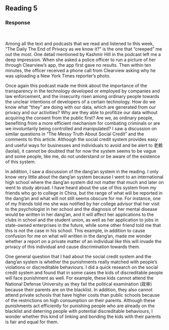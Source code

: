 ## Reading 5
### **Response**
<br/>

Among all the text and podcasts that we read and listened to this week, “The Daily The End of Privacy as we know it?” is the one that “creeped” me out the most. One detail mentioned by Kashmir Hill in the podcast left me a deep impression. When she asked a police officer to run a picture of her through Clearview’s app, the app first gave no results. Then within ten minutes, the officer received a phone call from Clearview asking why he was uploading a New York Times reporter’s photo.

Once again this podcast made me think about the importance of the transparency in the technology developed or employed by companies and law enforcement, and the insecurity risen among ordinary people towards the unclear intentions of developers of a certain technology. How do we know what “they” are doing with our data, which are generated from our privacy and our activities? Why are they able to profitize our data without acquiring the consent from the public first? Are we, as ordinary people, benefiting from a more efficient mechanism for combating criminals or are we involuntarily being controlled and manipulated? I saw a discussion on similar questions in “The Messy Truth About Social Credit” and the comments to this article. Although the social credit system provides easy and useful ways for businesses and individuals to avoid and be alert to 老赖 (laolai), it cannot be doubted that for now the system seems to be vague and some people, like me, do not understand or be aware of the existence of this system.

In addition, I saw a discussion of the dang’an system in the reading. I only know very little about the dang’an system because I went to an international high school where the dang’an system did not matter that much and later on went to study abroad. I have heard about the use of this system from my friends who go to college in China, but the range of what will be reported in the dang’an and what will not still seems obscure for me. For instance, one of my friends told me she was notified by her college advisor that her visit to the psychologist in her school and the diagnosis of her mental disease would be written in her dang’an, and it will affect her applications to the clubs in school and the student union, as well as her application to jobs in state-owned enterprises in the future, while some other friend told me that this is not the case in his school. This example, in addition to cause confusion for me on what will written in the dang’an, made me wonder whether a report on a private matter of an individual like this will invade the privacy of this individual and cause discrimination towards them.

One general question that I had about the social credit system and the dang’an system is whether the punishments really matched with people’s violations or discreditable behaviours. I did a quick research on the social credit system and found that in some cases the kids of discreditable people will face punishment as well. For example, these kids cannot attend the National Defense University as they fail the political examination (政审) because their parents are on the blacklist. In addition, they also cannot attend private schools that have higher costs than public schools because of the restrictions on high consumption on their parents. Although these punishments act efficiently for punishing people who are already on the blacklist and deterring people with potential discreditable behaviours, I wonder whether this kind of linking and bonding the kids with their parents is fair and equal for them.
